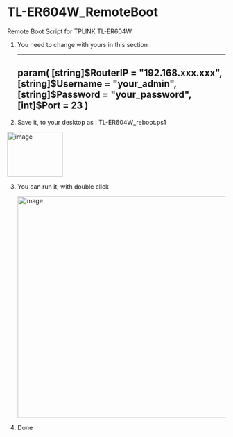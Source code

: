 # TL-ER604W_RemoteBoot
Remote Boot Script for TPLINK TL-ER604W

1. You need to change with yours in this section :
  
      ---
      param(
          [string]$RouterIP = "192.168.xxx.xxx",
          [string]$Username = "your_admin",
          [string]$Password = "your_password",
          [int]$Port = 23
      )
      ---

2. Save it, to your desktop as : TL-ER604W_reboot.ps1

  <img width="128" height="103" alt="image" src="https://github.com/user-attachments/assets/46dbe801-73ef-4844-adb3-8ca78179c78b" />

3. You can run it, with double click

   <img width="580" height="511" alt="image" src="https://github.com/user-attachments/assets/c218b55c-66cd-4f05-aaae-2ba17498170c" />

4. Done
